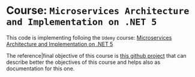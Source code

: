 # Course: `Microservices Architecture and Implementation on .NET 5`
This code is implementing folloing the `Udemy` course: [Microservices Architecture and Implementation on .NET 5](https://www.udemy.com/course/microservices-architecture-and-implementation-on-dotnet/)

The reference|final objective of this course is [this github project](https://github.com/aspnetrun/run-aspnetcore-microservices) that can describe better the objectives of this course and helps also as documentation for this one.
